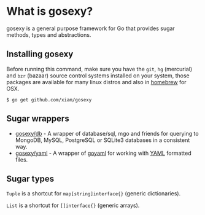# What is gosexy?

gosexy is a general purpose framework for Go that provides sugar methods, types and abstractions.

## Installing gosexy

Before running this command, make sure you have the ``git``, ``hg`` (mercurial) and ``bzr`` (bazaar) source control systems installed on your system, those packages are available for many linux distros and also in [homebrew](http://mxcl.github.com/homebrew/) for OSX.

    $ go get github.com/xiam/gosexy

## Sugar wrappers

* [gosexy/db](https://github.com/xiam/gosexy/tree/master/db) - A wrapper of database/sql, mgo and friends for querying to MongoDB, MySQL, PostgreSQL or SQLite3 databases in a consistent way.
* [gosexy/yaml](https://github.com/xiam/gosexy/tree/master/yaml) - A wrapper of [goyaml](http://launchpad.net/goyaml) for working with [YAML](http://www.yaml.org) formatted files.

## Sugar types

``Tuple`` is a shortcut for ``map[string]interface{}`` (generic dictionaries).

``List`` is a shortcut for ``[]interface{}`` (generic arrays).
